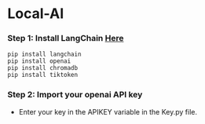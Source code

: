 # Local-AI

### Step 1: Install LangChain [Here](https://github.com/langchain-ai/langchain)
```console
pip install langchain
pip install openai
pip install chromadb
pip install tiktoken
```

### Step 2: Import your openai API key
- Enter your key in the APIKEY variable in the Key.py file.
